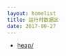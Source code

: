 ```yaml
---
layout: homelist
title: 运行时数据区
date: 2017-09-27
---
```


* [heap/](/home/hotspot/run-time-data-area/heap/)
